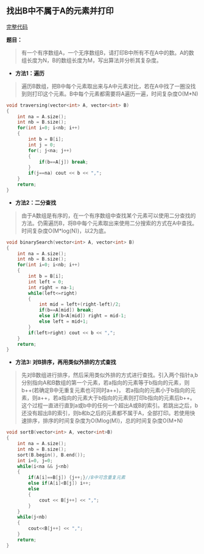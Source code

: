 ## 找出B中不属于A的元素并打印
[完整代码](https://github.com/ludandandan/Programmer-interview-guide/blob/master/Chapter00_BasicVideo/findBNotBelongToA.cpp)

**题目：** 
> 有一个有序数组A，一个无序数组B，请打印B中所有不在A中的数。A的数组长度为N，B的数组长度为M，写出算法并分析其复杂度。

* **方法1：遍历**

> 遍历B数组，把B中每个元素取出来与A中元素对比，若在A中找了一圈没找到则打印这个元素。B中每个元素都需要将A遍历一遍，时间复杂度O(M*N)
```c++
void traversing(vector<int> A, vector<int> B)
{
    int na = A.size();
    int nb = B.size();
    for(int i=0; i<nb; i++)
    {
        int b = B[i];
        int j = 0;
        for(; j<na; j++)
        {
            if(b==A[j]) break;
        }
        if(j==na) cout << b << ",";
    }
    return;
}
```
* **方法2：二分查找**

> 由于A数组是有序的，在一个有序数组中查找某个元素可以使用二分查找的方法。仍需遍历B，将B中每个元素取出来使用二分搜索的方式在A中查找。时间复杂度O(M*log(N))，以2为底。
```c++
void binarySearch(vector<int> A, vector<int> B)
{
    int na = A.size();
    int nb = B.size();
    for(int i=0; i<nb; i++)
    {
        int b = B[i];
        int left = 0; 
        int right = na-1;
        while(left<=right)
        {
            int mid = left+(right-left)/2;
            if(b==A[mid]) break;
            else if(b<A[mid]) right = mid-1;
            else left = mid+1;
        }
        if(left>right) cout << b << ",";
    }
    return;
}
```
* **方法3: 对B排序，再用类似外排的方式查找**

> 先对B数组进行排序，然后采用类似外排的方式进行查找。引入两个指针a,b分别指向A和B数组的第一个元素，若a指向的元素等于b指向的元素，则b++(若确定B中无重复元素也可同时a++)， 若a指向的元素小于b指向的元素，则a++，若a指向的元素大于b指向的元素则打印b指向的元素后b++。这个过程一直进行直到a或b中的任何一个超出A或B的索引。若跳出之后，b还没有超出B的索引，则b和b之后的元素都不属于A，全部打印。若使用快速排序，排序的时间复杂度为O(Mlog(M))，总的时间复杂度O(M+N)
```c++
void sortB(vector<int> A, vector<int>B)
{
    int na = A.size();
    int nb = B.size();
    sort(B.begin(), B.end());
    int i=0, j=0;
    while(i<na && j<nb)
    {
        if(A[i]==B[j]) {j++;}//B中可含重复元素
        else if(A[i]<B[j]) i++;
        else 
        {
            cout << B[j++] << ",";
        }
    }
    while(j<nb)
    {
        cout<<B[j++] << ",";
    }
    return;
}
```